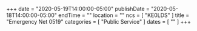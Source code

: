 +++
date = "2020-05-19T14:00:00-05:00"
publishDate = "2020-05-18T14:00:00-05:00"
endTime = ""
location = ""
ncs = [ "KE0LDS" ]
title = "Emergency Net 0519"
categories = [ "Public Service" ]
dates = [ "" ]
+++
